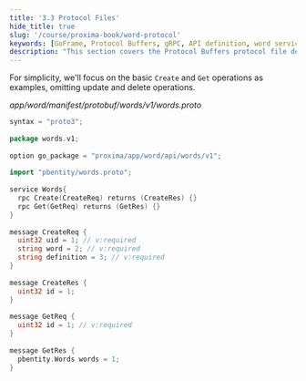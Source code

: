 ```yaml
---
title: '3.3 Protocol Files'
hide_title: true
slug: '/course/proxima-book/word-protocol'
keywords: [GoFrame, Protocol Buffers, gRPC, API definition, word service protocol, microservices communication]
description: "This section covers the Protocol Buffers protocol file definitions for the Word Service, including the design and implementation of interfaces for creating and retrieving words."
---
```


For simplicity, we'll focus on the basic `Create` and `Get` operations as examples, omitting update and delete operations.

*app/word/manifest/protobuf/words/v1/words.proto*
```go
syntax = "proto3";  
  
package words.v1;  
  
option go_package = "proxima/app/word/api/words/v1";  
  
import "pbentity/words.proto";  
  
service Words{  
  rpc Create(CreateReq) returns (CreateRes) {}  
  rpc Get(GetReq) returns (GetRes) {}  
}  
  
message CreateReq {  
  uint32 uid = 1; // v:required  
  string word = 2; // v:required  
  string definition = 3; // v:required  
}  
  
message CreateRes {  
  uint32 id = 1;  
}  
  
message GetReq {  
  uint32 id = 1; // v:required  
}  
  
message GetRes {  
  pbentity.Words words = 1;  
}